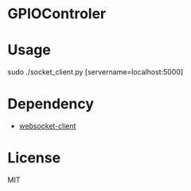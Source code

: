 GPIOControler
=============

# Usage

  sudo ./socket_client.py [servername=localhost:5000]

# Dependency

- [websocket-client](https://github.com/liris/websocket-clienthttps://github.com/liris/websocket-client)

# License

MIT
